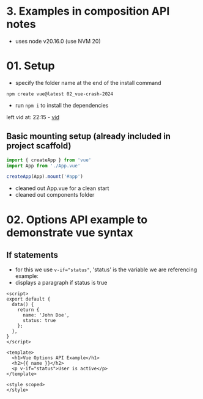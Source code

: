 # 3. Examples in composition API notes
- uses node v20.16.0 (use NVM 20)

# 01. Setup
- specify the folder name at the end of the install command 
``` shell
npm create vue@latest 02_vue-crash-2024
```
- run `npm i` to install the dependencies


left vid at: 22:15 - [vid](https://www.youtube.com/watch?v=VeNfHj6MhgA&t=1334s)

## Basic mounting setup (already included in project scaffold)
```js src/main.js
import { createApp } from 'vue'
import App from './App.vue'

createApp(App).mount('#app')
```

- cleaned out App.vue for a clean start
- cleaned out components folder

# 02. Options API example to demonstrate vue syntax

## If statements
- for this we use `v-if="status"`, 'status' is the variable we are referencing
example:
- displays a paragraph if status is true
``` Vue App.vue
<script>
export default {
  data() {
    return {
      name: 'John Doe',
      status: true
    };
  },
}
</script>

<template>
  <h1>Vue Options API Example</h1>
  <h2>{{ name }}</h2>
  <p v-if="status">User is active</p>
</template>

<style scoped>
</style>

```